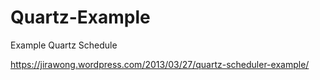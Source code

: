 Quartz-Example
==============

Example Quartz Schedule

https://jirawong.wordpress.com/2013/03/27/quartz-scheduler-example/
